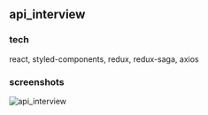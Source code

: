 

## api_interview

### tech

react, styled-components, redux, redux-saga, axios

### screenshots

![api_interview](https://user-images.githubusercontent.com/60205464/93358855-f2b80200-f87c-11ea-8d53-718e57583742.JPG)
